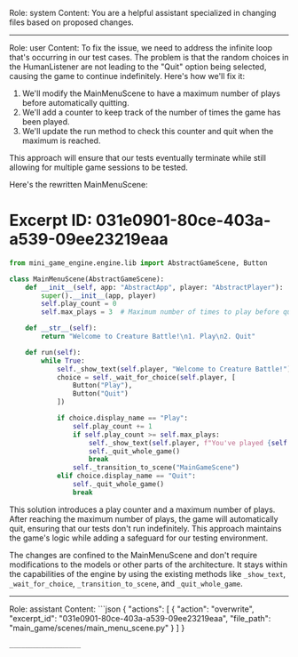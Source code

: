 Role: system
Content: You are a helpful assistant specialized in changing files based on proposed changes.
__________________
Role: user
Content: To fix the issue, we need to address the infinite loop that's occurring in our test cases. The problem is that the random choices in the HumanListener are not leading to the "Quit" option being selected, causing the game to continue indefinitely. Here's how we'll fix it:

1. We'll modify the MainMenuScene to have a maximum number of plays before automatically quitting.
2. We'll add a counter to keep track of the number of times the game has been played.
3. We'll update the run method to check this counter and quit when the maximum is reached.

This approach will ensure that our tests eventually terminate while still allowing for multiple game sessions to be tested.

Here's the rewritten MainMenuScene:

# Excerpt ID: 031e0901-80ce-403a-a539-09ee23219eaa
```python main_game/scenes/main_menu_scene.py
from mini_game_engine.engine.lib import AbstractGameScene, Button

class MainMenuScene(AbstractGameScene):
    def __init__(self, app: "AbstractApp", player: "AbstractPlayer"):
        super().__init__(app, player)
        self.play_count = 0
        self.max_plays = 3  # Maximum number of times to play before quitting

    def __str__(self):
        return "Welcome to Creature Battle!\n1. Play\n2. Quit"

    def run(self):
        while True:
            self._show_text(self.player, "Welcome to Creature Battle!")
            choice = self._wait_for_choice(self.player, [
                Button("Play"),
                Button("Quit")
            ])

            if choice.display_name == "Play":
                self.play_count += 1
                if self.play_count >= self.max_plays:
                    self._show_text(self.player, f"You've played {self.max_plays} times. Time to quit!")
                    self._quit_whole_game()
                    break
                self._transition_to_scene("MainGameScene")
            elif choice.display_name == "Quit":
                self._quit_whole_game()
                break
```

This solution introduces a play counter and a maximum number of plays. After reaching the maximum number of plays, the game will automatically quit, ensuring that our tests don't run indefinitely. This approach maintains the game's logic while adding a safeguard for our testing environment.

The changes are confined to the MainMenuScene and don't require modifications to the models or other parts of the architecture. It stays within the capabilities of the engine by using the existing methods like `_show_text`, `_wait_for_choice`, `_transition_to_scene`, and `_quit_whole_game`.
__________________
Role: assistant
Content: ```json
{
  "actions": [
    {
      "action": "overwrite",
      "excerpt_id": "031e0901-80ce-403a-a539-09ee23219eaa",
      "file_path": "main_game/scenes/main_menu_scene.py"
    }
  ]
}
```
__________________
